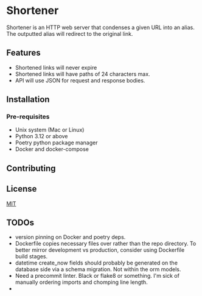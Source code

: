 # Shortener

Shortener is an HTTP web server that condenses a given URL into an alias. The outputted alias will redirect to the 
original link.

## Features

- Shortened links will never expire
- Shortened links will have paths of 24 characters max.
- API will use JSON for request and response bodies.

## Installation

### Pre-requisites

- Unix system (Mac or Linux)
- Python 3.12 or above
- Poetry python package manager
- Docker and docker-compose


## Contributing


## License

[MIT](https://choosealicense.com/licenses/mit/)


## TODOs

- version pinning on Docker and poetry deps.
- Dockerfile copies necessary files over rather than the repo directory. To better mirror development vs production,
  consider using Dockerfile build stages.
- datetime create_now fields should probably be generated on the database side via a schema migration. 
  Not within the orm models.
- Need a precommit linter. Black or flake8 or something. I'm sick of manually ordering imports and chomping line length.
- 